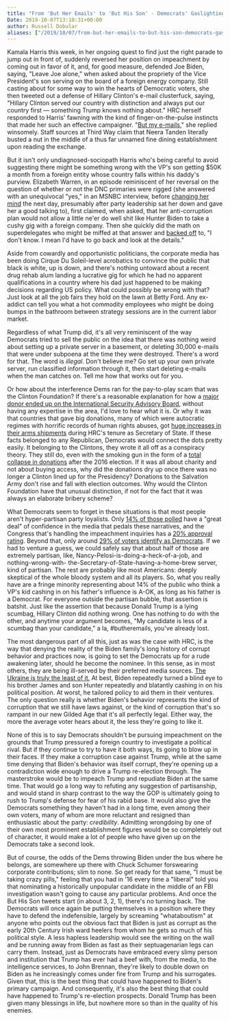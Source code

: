 ```yaml
---
title: "From 'But Her Emails' to 'But His Son' - Democrats' Gaslighting Tactics Won't Work This Time Either."
Date: 2019-10-07T13:10:31+00:00
author: Russell Dobular
aliases: ["/2019/10/07/from-but-her-emails-to-but-his-son-democrats-gaslighting-tactics-wont-work-this-time-either"]
---
```


Kamala Harris this week, in her ongoing quest to find just the right parade to jump out in front of, suddenly reversed her position on impeachment by coming out in favor of it, and, for good measure, defended Joe Biden, saying, "Leave Joe alone," when asked about the propriety of the Vice President's son serving on the board of a foreign energy company. Still casting about for some way to win the hearts of Democratic voters, she then tweeted out a defense of Hillary Clinton's e-mail clusterfuck, saying, "Hillary Clinton served our country with distinction and always put our country first — something Trump knows nothing about." HRC herself responded to Harris' fawning with the kind of finger-on-the-pulse instincts that made her such an effective campaigner. "[But my e-mails](https://www.marketwatch.com/story/if-hillary-clintons-sweating-her-emails-you-wouldnt-know-it-from-this-tweet-2019-09-30)," she replied winsomely. Staff sources at Third Way claim that Neera Tanden literally busted a nut in the middle of a thus far unnamed fine dining establishment upon reading the exchange.

But it isn't only undiagnosed-sociopath Harris who's being careful to avoid suggesting there might be something wrong with the VP's son getting $50K a month from a foreign entity whose country falls within his daddy's purview. Elizabeth Warren, in an episode reminiscent of her reversal on the question of whether or not the DNC primaries were rigged (she answered with an unequivocal "yes," in an MSNBC interview, before [changing her mind](https://thehill.com/homenews/senate/359645-warren-walks-back-claim-democratic-primary-was-rigged) the next day, presumably after party leadership sat her down and gave her a good talking to), first claimed, when asked, that her anti-corruption plan would not allow a little ne'er do well shit like Hunter Biden to take a cushy gig with a foreign company. Then she quickly did the math on superdelegates who might be miffed at that answer and [backed off](https://twitter.com/nicolesganga/status/1177004505726107648) to, "I don't know. I mean I'd have to go back and look at the details."

Aside from cowardly and opportunistic politicians, the corporate media has been doing Cirque Du Soleil-level acrobatics to convince the public that black is white, up is down, and there's nothing untoward about a recent drug rehab alum landing a lucrative gig for which he had no apparent qualifications in a country where his dad just happened to be making decisions regarding US policy. What could possibly be wrong with that? Just look at all the job fairs they hold on the lawn at Betty Ford. Any ex-addict can tell you what a hot commodity employees who might be doing bumps in the bathroom between strategy sessions are in the current labor market.

Regardless of what Trump did, it's all very reminiscent of the way Democrats tried to sell the public on the idea that there was nothing weird about setting up a private server in a basement, or deleting 30,000 e-mails that were under subpoena at the time they were destroyed. There's a word for that. The word is *illegal*. Don't believe me? Go set up your own private server, run classified information through it, then start deleting e-mails when the man catches on. Tell me how that works out for you.

Or how about the interference Dems ran for the pay-to-play scam that was the Clinton Foundation? If there's a reasonable explanation for how a [major donor ended up on the International Security Advisory Board](https://abcnews.go.com/Politics/clinton-donor-sensitive-intelligence-board/story?id=39710624), without having any expertise in the area, I'd love to hear what it is. Or why it was that countries that gave big donations, many of which were autocratic regimes with horrific records of human rights abuses, got [huge increases in their arms shipments](https://www.ibtimes.com/clinton-foundation-donors-got-weapons-deals-hillary-clintons-state-department-1934187) during HRC's tenure as Secretary of State. If these facts belonged to any Republican, Democrats would connect the dots pretty easily. It belonging to the Clintons, they wrote it all off as a conspiracy theory. They still do, even with the smoking gun in the form of a [total collapse in donations](https://www.investors.com/politics/editorials/clinton-foundation-donations/) after the 2016 election. If it was all about charity and not about buying access, why did the donations dry up once there was no longer a Clinton lined up for the Presidency? Donations to the Salvation Army don't rise and fall with election outcomes. Why would the Clinton Foundation have that unusual distinction, if not for the fact that it was always an elaborate bribery scheme?

What Democrats seem to forget in these situations is that most people aren't hyper-partisan party loyalists. Only [14% of those polled](https://thehill.com/hilltv/what-americas-thinking/413685-medias-unpopularity-plays-into-why-people-think-theyre) have a "great deal" of confidence in the media that pedals these narratives, and the Congress that's handling the impeachment inquiries has a [20% approval rating](https://www.cnn.com/2019/06/01/politics/poll-of-the-week-congress-approval-rating/index.html). Beyond that, only around [29% of voters identify as Democrats](https://news.gallup.com/poll/15370/party-affiliation.aspx). If we had to venture a guess, we could safely say that about half of those are extremely partisan, like, Nancy-Pelosi-is-doing-a-heck-of-a-job, and nothing-wrong-with- the-Secretary-of-State-having-a-home-brew server, kind of partisan. The rest are probably like most Americans: deeply skeptical of the whole bloody system and all its players. So, what you really have are a fringe minority representing about 14% of the public who think a VP's kid cashing in on his father's influence is A-OK, as long as his father is a Democrat. For everyone outside the partisan bubble, that assertion is batshit. Just like the assertion that because Donald Trump is a lying scumbag, Hillary Clinton did nothing wrong. One has nothing to do with the other, and anytime your argument becomes, "My candidate is less of a scumbag than your candidate," a la, #butheremails, you've already lost.

The most dangerous part of all this, just as was the case with HRC, is the way that denying the reality of the Biden family's long history of corrupt behavior and practices now, is going to set the Democrats up for a rude awakening later, should he become the nominee. In this sense, as in most others, they are being ill-served by their preferred media sources. [The Ukraine is truly the least of it.](https://www.politico.com/magazine/story/2019/08/02/joe-biden-investigation-hunter-brother-hedge-fund-money-2020-campaign-227407) At best, Biden repeatedly turned a blind eye to his brother James and son Hunter repeatedly and blatantly cashing in on his political position. At worst, he tailored policy to aid them in their ventures. The only question really is whether Biden's behavior represents the kind of corruption that we still have laws against, or the kind of corruption that's so rampant in our new Gilded Age that it's all perfectly legal. Either way, the more the average voter hears about it, the less they're going to like it.

None of this is to say Democrats shouldn't be pursuing impeachment on the grounds that Trump pressured a foreign country to investigate a political rival. But if they continue to try to have it both ways, its going to blow up in their faces. If they make a corruption case against Trump, while at the same time denying that Biden's behavior was itself corrupt, they're opening up a contradiction wide enough to drive a Trump re-election through. The masterstroke would be to impeach Trump and repudiate Biden at the same time. That would go a long way to refuting any suggestion of partisanship, and would stand in sharp contrast to the way the GOP is ultimately going to rush to Trump's defense for fear of his rabid base. It would also give the Democrats something they haven't had in a long time, even among their own voters, many of whom are more reluctant and resigned than enthusiastic about the party: *credibility*. Admitting wrongdoing by one of their own most prominent establishment figures would be so completely out of character, it would make a lot of people who have given up on the Democrats take a second look.

But of course, the odds of the Dems throwing Biden under the bus where he belongs, are somewhere up there with Chuck Schumer forswearing corporate contributions; slim to none. So get ready for that same, "I must be taking crazy pills," feeling that you had in '16 every time a "liberal" told you that nominating a historically unpopular candidate in the middle of an FBI investigation wasn't going to cause any particular problems. And once the But His Son tweets start (in about 3, 2, 1), there's no turning back. The Democrats will once again be putting themselves in a position where they have to defend the indefensible, largely by screaming "whataboutism" at anyone who points out the obvious fact that Biden is just as corrupt as the early 20th Century Irish ward heelers from whom he gets so much of his political style. A less hapless leadership would see the writing on the wall and be running away from Biden as fast as their septuagenarian legs can carry them. Instead, just as Democrats have embraced every slimy person and institution that Trump has ever had a beef with, from the media, to the intelligence services, to John Brennan, they're likely to double down on Biden as he increasingly comes under fire from Trump and his surrogates. Given that, this is the best thing that could have happened to Biden's primary campaign. And consequently, it's also the best thing that could have happened to Trump's re-election prospects. Donald Trump has been given many blessings in life, but nowhere more so than in the quality of his enemies.
